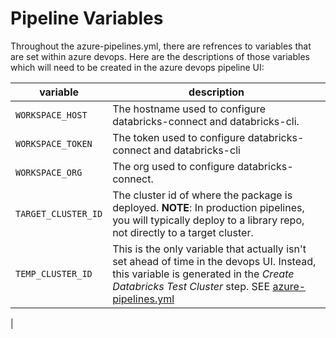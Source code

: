# Pipeline Variables

Throughout the azure-pipelines.yml, there are refrences to variables that are set within azure devops.
Here are the descriptions of those variables which will need to be created in the azure devops pipeline UI:

| variable | description |
| -------- | ----------- |
| `WORKSPACE_HOST` | The hostname used to configure databricks-connect and databricks-cli. |
| `WORKSPACE_TOKEN` | The token used to configure databricks-connect and databricks-cli |
| `WORKSPACE_ORG` | The org used to configure databricks-connect. | 
| `TARGET_CLUSTER_ID` | The cluster id of where the package is deployed. **NOTE**: In production pipelines, you will typically deploy to a library repo, not directly to a target cluster. |
| `TEMP_CLUSTER_ID` | This is the only variable that actually isn't set ahead of time in the devops UI. Instead, this variable is generated in the *Create Databricks Test Cluster* step. SEE [azure-pipelines.yml](https://github.com/balbarka/depco/blob/master/deploy/azure-pipelines.yml#L58-L65)|
| 

